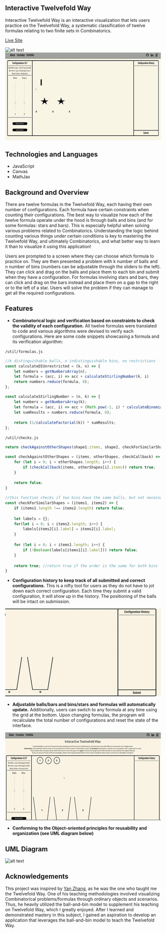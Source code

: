 ## Interactive Twelvefold Way
Interactive Twelvefold Way is an interactive visualization that lets users practice on the Twelvefold Way, a systematic classification of twelve formulas relating to two finite sets in Combinatorics.

[Live Site](https://vochrisk.github.io/interactive-twelvefold-way/)

![alt text](https://github.com/VoChrisK/personal-website/blob/master/images/personal-website-gif-3.gif)
![alt text](https://github.com/VoChrisK/interactive-twelvefold-way/blob/master/app/assets/images/twelvefold-way-intro.gif)

## Technologies and Languages
* JavaScript
* Canvas
* MathJax

## Background and Overview

There are twelve formulas in the Twelvefold Way, each having their own number of configurations. Each formula have certain constraints when counting their configurations. The best way to visualize how each of the twelve formula operate under the hood is through balls and bins (and for some formulas: stars and bars). This is especially helpful when solving various problems related to Combinatorics. Understanding the logic behind counting various things under certain conditions is key to mastering the Twelvefold Way, and ultimately Combinatorics, and what better way to learn it than to visualize it using this application!

Users are prompted to a screen where they can choose which formula to practice on. They are then presented a problem with k number of balls and n number of bins (numbers can be adjustable through the sliders to the left). They can click and drag on the balls and place them to each bin and submit when they have a configuration. For formulas involving stars and bars, they can click and drag on the bars instead and place them on a gap to the right or to the left of a star. Users will solve the problem if they can manage to get all the required configurations.

## Features

* **Combinatorical logic and verification based on constraints to check the validity of each configuration.** All twelve formulas were translated to code and various algorithms were devised to verify each configurations. Here are some code snippets showcasing a formula and its verification algorithm:

`/util/formulas.js`

```js
//k distinguishable balls, n indistinguishable bins, no restrictions
const calculateDIUnrestricted = (k, n) => {
    let numbers = getNumbersArray(n);
    let formula = (acc, i) => acc + calculateStirlingNumber(k, i)
    return numbers.reduce(formula, 0);
};
```

```js
const calculateStirlingNumber = (n, k) => {
    let numbers = getNumbersArray(k);
    let formula = (acc, i) => acc + (Math.pow(-1, i) * calculateBinomialCoefficient(k, i) * Math.pow(k - i, n))
    let sumResults = numbers.reduce(formula, 0);

    return (1/calculateFactorial(k)) * sumResults;
};
```

`/util/checks.js`

```js
return checkAgainstOtherShapes(shape1.items, shape2, checkForSimilarShapes);
```

```js
const checkAgainstOtherShapes = (items, otherShapes, checkCallback) => {
    for (let i = 0; i < otherShapes.length; i++) {
        if (checkCallback(items, otherShapes[i].items)) return true;
    }

    return false;
}
```

```js
//this function checks if two bins have the same balls, but not necessarily in order
const checkForSimilarShapes = (items1, items2) => {
    if (items1.length !== items2.length) return false;

    let labels = {};
    for(let i = 0; i < items2.length; i++) {
        labels[items2[i].label] = items2[i].label;
    }

    for (let i = 0; i < items1.length; i++) {
        if (!Boolean(labels[items1[i].label])) return false; 
    }

    return true; //return true if the order is the same for both bins
}
```

* **Configuration history to keep track of all submitted and correct configurations.** This is a nifty tool for users as they do not have to jot down each correct configuration. Each time they submit a valid configuration, it will show up in the history. The positioning of the balls will be intact on submission.

![history](https://github.com/VoChrisK/interactive-twelvefold-way/blob/master/app/assets/images/twelvefold-gif-2.gif)

* **Adjustable balls/bars and bins/stars and formulas will automatically update.** Additionally, users can switch to any formula at any time using the grid at the bottom. Upon changing formulas, the program will recalculate the total number of configurations and reset the state of the interface.

![formulas](https://github.com/VoChrisK/interactive-twelvefold-way/blob/master/app/assets/images/twelvefold-gif-1.gif)

* **Conforming to the Object-oriented principles for reusability and organization (see UML diagram below)**

## UML Diagram

![alt text](https://i.imgur.com/fNGp8ix.png)

## Acknowledgements

This project was inspired by [Yan Zhang](https://yanxzhang.com/academic/), as he was the one who taught me the Twelvefold Way. One of his teaching methodologies involved visualizing Combinatorical problems/formulas through ordinary objects and scenarios. Thus, he heavily utilized the ball-and-bin model to supplement his teaching on Twelvefold Way, which I greatly enjoyed. After I learned and demonstrated mastery in this subject, I gained an aspiration to develop an application that leverages the ball-and-bin model to teach the Twelvefold Way.
